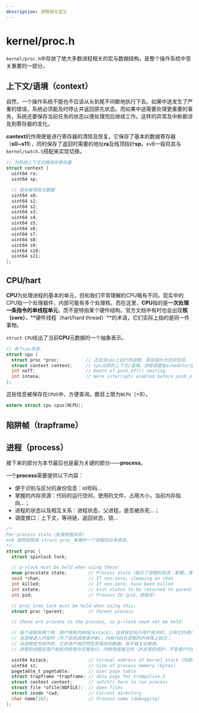 ```yaml
---
description: 进程相关定义
---
```


# kernel/proc.h

`kernel/proc.h`中存放了绝大多数进程相关的宏与数据结构，是整个操作系统中至关重要的一部分。

## 上下文/语境（context）

自然，一个操作系统不能也不应该从头到尾不间歇地执行下去。如果中途发生了严重的错误，系统必须能及时停止并返回原先状态。而如果中途需要处理更重要的事务，系统还要保存当前任务的状态以便处理完后继续工作。这样的异常及中断都涉及到寄存器的变化。

**context**的作用便是进行寄存器的清除及恢复。它保存了基本的数据寄存器（**s0~s11**），同时保存了返回时需要的地址**ra**及栈顶指针**sp**。xv6一般将其与`kernel/swtch.S`搭配来实现切换。

```c
// 为系统上下文切换保存寄存器
struct context {
  uint64 ra;
  uint64 sp;

  // 保存被调用方数据
  uint64 s0;
  uint64 s1;
  uint64 s2;
  uint64 s3;
  uint64 s4;
  uint64 s5;
  uint64 s6;
  uint64 s7;
  uint64 s8;
  uint64 s9;
  uint64 s10;
  uint64 s11;
};
```

## CPU/hart

**CPU**为处理进程的基本的单元，但和我们平常理解的CPU略有不同。现实中的CPU指一个处理器件，内部可能有多个处理核。而在这里，**CPU**指的是**一次处理一条指令的单线程单元**，而不是特指某个硬件结构。官方文档中有时也会出现**核（core）**，**硬件线程（hart/hard thread）**的术语，它们实际上指的是同一件事物。

`struct CPU`给出了当前**CPU**元数据的一个抽象表示。

```c
// 各个cpu状态.
struct cpu {
  struct proc *proc;          // 正在该cpu上运行的进程，若该指针为空则空闲.
  struct context context;     // cpu当前的上下文/语境，进程调度由scheduler在此操作.
  int noff;                   // Depth of push_off() nesting.
  int intena;                 // Were interrupts enabled before push_off()?
};
```

这些信息被保存在`CPUS`中，方便查询。数目上限为`NCPU`（=8）。

```c
extern struct cpu cpus[NCPU];
```

## 陷阱帧（trapframe）

## 进程（process）

接下来的部分为本节最后也是最为关键的部分——**process**。

一个**process**需要提供以下内容：

* 便于识别与区分的身份信息：id号码...
* 掌握的内存资源：代码的运行空间，使用的文件，占用大小，当前内存指向...；
* 进程的状态以及相互关系：进程状态，父进程，是否被杀死...；
* 调度接口：上下文，等待链，返回状态，锁...

```c
/*
Per-process state（处理进程状态）
xv6 使用结构体 struct proc 来维护一个进程的众多状态。
*/
struct proc {
  struct spinlock lock;

  // p->lock must be held when using these:
  enum procstate state;        // Process state（指示了进程的状态：新建、准备运行、运行、等待 I/O 或退出状态中。）
  void *chan;                  // If non-zero, sleeping on chan
  int killed;                  // If non-zero, have been killed
  int xstate;                  // Exit status to be returned to parent's wait
  int pid;                     // Process ID（pid，进程号）

  // proc_tree_lock must be held when using this:
  struct proc *parent;         // Parent process

  // these are private to the process, so p->lock need not be held.

  // 每个进程有两个栈：用户栈和内核栈(kstack)。当进程在执行用户指令时，只有它的用户栈在使用，而它的内核栈是空的。
  // 当进程进入内核时（为了系统调用或中断），内核代码在进程的内核栈上执行；
  // 当进程在内核中时，它的用户栈仍然包含保存的数据，但不被主动使用。
  // 进程的线程在用户栈和内核栈中交替执行。内核栈是独立的（并且受到保护，不受用户代码的影响），所以即使一个进程用户栈被破坏了，内核也可以执行。

  uint64 kstack;               // Virtual address of kernel stack（内核栈的虚拟地址）
  uint64 sz;                   // Size of process memory (bytes)
  pagetable_t pagetable;       // User page table
  struct trapframe *trapframe; // data page for trampoline.S
  struct context context;      // swtch() here to run process
  struct file *ofile[NOFILE];  // Open files
  struct inode *cwd;           // Current directory
  char name[16];               // Process name (debugging)
};
```



